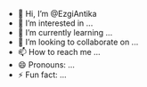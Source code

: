 - 👋 Hi, I’m @EzgiAntika
- 👀 I’m interested in ...
- 🌱 I’m currently learning ...
- 💞️ I’m looking to collaborate on ...
- 📫 How to reach me ...
- 😄 Pronouns: ...
- ⚡ Fun fact: ...

<!---
Ezgiecesu/Ezgiecesu is a ✨ special ✨ repository because its `README.md` (this file) appears on your GitHub profile.
You can click the Preview link to take a look at your changes.
--->
